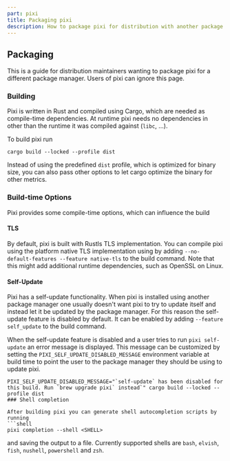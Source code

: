 ```yaml
---
part: pixi
title: Packaging pixi
description: How to package pixi for distribution with another package manager?
---
```


## Packaging

This is a guide for distribution maintainers wanting to package pixi for a different package manager.
Users of pixi can ignore this page.

### Building

Pixi is written in Rust and compiled using Cargo, which are needed as compile-time dependencies.
At runtime pixi needs no dependencies in other than the runtime it was compiled against (`libc`, ...).

To build pixi run
```shell
cargo build --locked --profile dist
```
Instead of using the predefined `dist` profile, which is optimized for binary size, you can also pass other options to
let cargo optimize the binary for other metrics.

### Build-time Options

Pixi provides some compile-time options, which can influence the build

#### TLS

By default, pixi is built with Rustls TLS implementation. You can compile pixi using the platform native TLS implementation
using by adding `--no-default-features --feature native-tls` to the build command. Note that this might add additional
runtime dependencies, such as OpenSSL on Linux.

#### Self-Update

Pixi has a self-update functionality. When pixi is installed using another package manager one usually doesn't want pixi
to try to update itself and instead let it be updated by the package manager.
For this reason the self-update feature is disabled by default. It can be enabled by adding `--feature self_update` to
the build command.

When the self-update feature is disabled and a user tries to run `pixi self-update` an error message is displayed. This
message can be customized by setting the `PIXI_SELF_UPDATE_DISABLED_MESSAGE` environment variable at build time to point
the user to the package manager they should be using to update pixi.
```shell
PIXI_SELF_UPDATE_DISABLED_MESSAGE="`self-update` has been disabled for this build. Run `brew upgrade pixi` instead`" cargo build --locked --profile dist
### Shell completion

After building pixi you can generate shell autocompletion scripts by running
```shell
pixi completion --shell <SHELL>
```
and saving the output to a file.
Currently supported shells are `bash`, `elvish`, `fish`, `nushell`, `powershell` and `zsh`.
